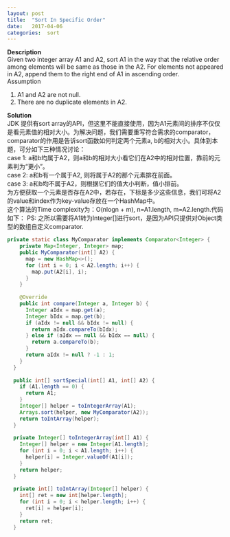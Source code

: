 ```yaml
---
layout: post
title:  "Sort In Specific Order"
date:   2017-04-06 
categories:  sort 
---
```


**Description**  
Given two integer array A1 and A2, sort A1 in the way that the relative order among elements will be same as those in the A2. For elements not appeared in A2, append them to the right end of A1 in ascending order.  
Assumption  
1. A1 and A2 are not null.  
2. There are no duplicate elements in A2.  

**Solution**  
JDK 提供有sort array的API，但这里不能直接使用，因为A1元素间的排序不仅仅是看元素值的相对大小。为解决问题，我们需要重写符合需求的comparator，comparator的作用是告诉sort函数如何判定两个元素a, b的相对大小。具体到本题，可分如下三种情况讨论：  
case 1: a和b均属于A2，则a和b的相对大小看它们在A2中的相对位置，靠前的元素判为“更小”。  
case 2: a和b有一个属于A2, 则将属于A2的那个元素排在前面。  
case 3: a和b均不属于A2，则根据它们的值大小判断，值小排前。  
为方便获取一个元素是否存在A2中，若存在，下标是多少这些信息，我们可将A2的value和index作为key-value存放在一个HashMap中。  
这个算法的Time complexity为：O(nlogn + m), n=A1.length, m=A2.length.代码如下：
PS: 之所以需要将A1转为Integer[]进行sort，是因为API只提供对Object类型的数组自定义comparator.  


```java
private static class MyComparator implements Comparator<Integer> {
    private Map<Integer, Integer> map;
    public MyComparator(int[] A2) {
      map = new HashMap<>();
      for (int i = 0; i < A2.length; i++) {
        map.put(A2[i], i);
      }
    }
    
    @Override
    public int compare(Integer a, Integer b) {
      Integer aIdx = map.get(a);
      Integer bIdx = map.get(b);
      if (aIdx != null && bIdx != null) {
        return aIdx.compareTo(bIdx);
      } else if (aIdx == null && bIdx == null) {
        return a.compareTo(b);
      }
      return aIdx != null ? -1 : 1;
    }
  }
  
  public int[] sortSpecial(int[] A1, int[] A2) {
    if (A1.length == 0) {
      return A1;
    }
    Integer[] helper = toIntegerArray(A1);
    Arrays.sort(helper, new MyComparator(A2));
    return toIntArray(helper);
  }
  
  private Integer[] toIntegerArray(int[] A1) {
    Integer[] helper = new Integer[A1.length];
    for (int i = 0; i < A1.length; i++) {
      helper[i] = Integer.valueOf(A1[i]);
    }
    return helper;
  }
  
  private int[] toIntArray(Integer[] helper) {
    int[] ret = new int[helper.length];
    for (int i = 0; i < helper.length; i++) {
      ret[i] = helper[i];
    }
    return ret;
  }
 ```
